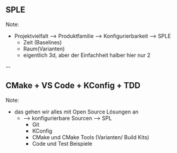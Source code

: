 ## SPLE

Note:
  * Projektvielfalt --> Produktfamilie --> Konfigurierbarkeit --> SPLE
    * Zeit (Baselines)
    * Raum(Varianten)
    * eigentlich 3d, aber der Einfachheit halber hier nur 2

--

## CMake + VS Code + KConfig + TDD

Note:

  * das gehen wir alles mit Open Source Lösungen an
    * --> konfigurierbare Sourcen --> SPL
      * Git
      * KConfig
      * CMake und CMake Tools (Varianten/ Build Kits)
      * Code und Test Beispiele
